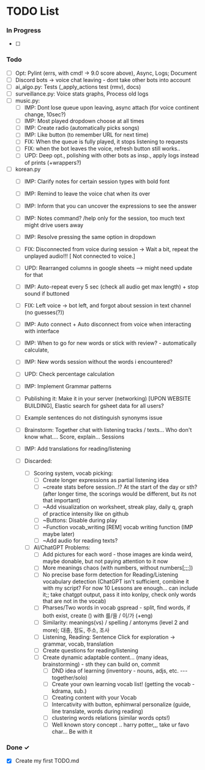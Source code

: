 # TODO List

### In Progress

- [ ]

### Todo

- [ ] Opt: Pylint (errs, with cmd! -> 9.0 score above), Async, Logs; Document
- [ ] Discord bots -> voice chat leaving - dont take other bots into account
- [ ] ai_algo.py: Tests (_apply_actions test (rmv), docs)
- [ ] surveillance.py: Voice stats graphs, Process old logs
- [ ] music.py:
  - [ ] IMP: Dont lose queue upon leaving, async attach (for voice continent change, 10sec?)
  - [ ] IMP: Most played dropdown choose at all times
  - [ ] IMP: Create radio (automatically picks songs)
  - [ ] IMP: Like button (to remember URL for next time)
  - [ ] FIX: When the queue is fully played, it stops listening to requests
  - [ ] FIX: when the bot leaves the voice, refresh button still works..
  - [ ] UPD: Deep opt., polishing with other bots as insp., apply logs instead of prints (+wrappers?)

- [ ] korean.py
  - [ ] IMP: Clarify notes for certain session types with bold font
  - [ ] IMP: Remind to leave the voice chat when its over
  - [ ] IMP: Inform that you can uncover the expressions to see the answer
  - [ ] IMP: Notes command? /help only for the session, too much text might drive users away
  - [ ] IMP: Resolve pressing the same option in dropdown
  - [ ] FIX: Disconnected from voice during session -> Wait a bit, repeat the unplayed audio!!! [ Not connected to voice.]
  - [ ] UPD: Rearranged columns in google sheets --> might need update for that
  - [ ] IMP: Auto-repeat every 5 sec (check all audio get max length) + stop sound if buttoned
  - [ ] FIX: Left voice -> bot left, and forgot about session in text channel (no guesses(?))
  - [ ] IMP: Auto connect + Auto disconnect from voice when interacting with interface
  - [ ] IMP: When to go for new words or stick with review? - automatically calculate, 
  - [ ] IMP: New words session without the words i encountered?
  - [ ] UPD: Check percentage calculation
  - [ ] IMP: Implement Grammar patterns

  - [ ] Publishing it: Make it in your server (networking) [UPON WEBSITE BUILDING], Elastic search for gsheet data for all users?
  - [ ] Example sentences do not distinguish synonyms issue
  - [ ] Brainstorm: Together chat with listening tracks / texts... Who don't know what.... Score, explain... Sessions 
  - [ ] IMP: Add translations for reading/listening

  - [ ] Discarded:
    - [ ] Scoring system, vocab picking:
      - [ ] Create longer expressions as partial listening idea
      - [ ] ~create stats before session..!? At the start of the day or sth? (after longer time, the scorings would be different, but its not that important)
      - [ ] ~Add visualization on worksheet, streak play, daily q, graph of practice intensity like on github
      - [ ] ~Buttons: Disable during play
      - [ ] ~Function vocab_writing [REM] vocab writing function (IMP maybe later)
      - [ ] ~Add audio for reading texts?
  
    - [ ] AI/ChatGPT Problems:
      - [ ] Add pictures for each word - those images are kinda weird, maybe donable, but not paying attention to it now
      - [ ] More meanings chaos (with numbers, without numbers[;;;])
      - [ ] No precise base form detection for Reading/Listening vocabulary detection (ChatGPT isn't sufficient, combine it with my script? For now 10 Lessons are enough... can include it;; take chatgpt output, pass it into konlpy, check only words that are not in the vocab)
      - [ ] Pharses/Two words in vocab gspread - split, find words, if both exist, create () with 를/을 / 이/가 (+eng)
      - [ ] Similarity: meanings(vs) / spelling / antonyms (level 2 and more); 대충, 정도, 주소, 조사
      - [ ] Listening, Reading: Sentence Click for exploration -> grammar, vocab, translation
      - [ ] Create questions for reading/listening
      - [ ] Create dynamic adaptable content... (many ideas, brainstorming) - sth they can build on, commit
         - [ ] DND idea of learning (inventory - nouns, adjs, etc. --- together/solo)
         - [ ] Create your own learning vocab list! (getting the vocab - kdrama, sub.)
         - [ ] Creating content with your Vocab
         - [ ] Intercativity with button, ephimwral personalize (guide, line translate, words during reading)
         - [ ] clustering words relations (similar words opts!)
         - [ ] Well known story concept .. harry potter,,, take ur favo char... Be with it

### Done ✓

- [x] Create my first TODO.md  
